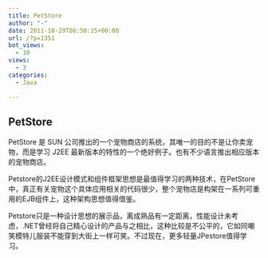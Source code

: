 ```yaml
---
title: PetStore
author: "-"
date: 2011-10-29T06:50:15+00:00
url: /?p=1351
bot_views:
  - 10
views:
  - 3
categories:
  - Java

---
```

## PetStore
PetStore 是 SUN 公司推出的一个宠物商店的系统，其唯一的目的不是让你卖宠物，而是学习 J2EE 最新版本的特性的一个绝好例子。也有不少语言推出相应版本的宠物商店。

Petstore的J2EE设计模式和组件框架思想是最值得学习的两种技术，在PetStore中，真正有关宠物这个具体应用相关的代码很少，整个宠物店是构架在一系列可重用的EJB组件上，这种架构思想值得借鉴。

Petstore只是一种设计思想的展示品，离成熟品有一定距离，性能设计未考虑，.NET曾经将自己精心设计的产品与之相比，这种比较是不公平的，它如同嘲笑模特儿服装不能穿到大街上一样可笑。不过现在，更多轻量JPestore值得学习。